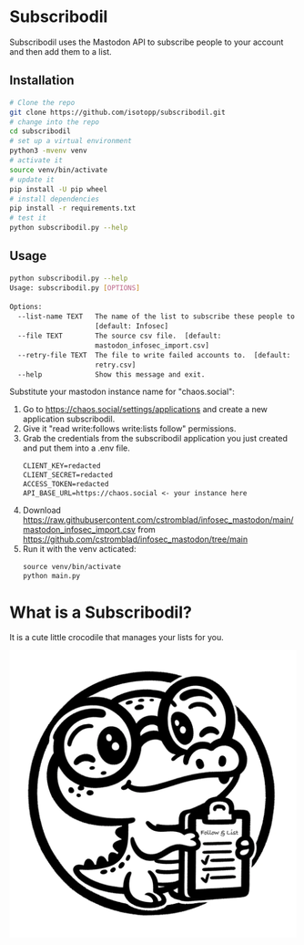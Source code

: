 # Subscribodil

Subscribodil uses the Mastodon API to subscribe people to your account and then add them to a list.

## Installation

```bash
# Clone the repo
git clone https://github.com/isotopp/subscribodil.git
# change into the repo
cd subscribodil
# set up a virtual environment
python3 -mvenv venv
# activate it
source venv/bin/activate
# update it
pip install -U pip wheel
# install dependencies
pip install -r requirements.txt
# test it
python subscribodil.py --help
```

## Usage

```bash
python subscribodil.py --help
Usage: subscribodil.py [OPTIONS]

Options:
  --list-name TEXT   The name of the list to subscribe these people to.
                     [default: Infosec]
  --file TEXT        The source csv file.  [default:
                     mastodon_infosec_import.csv]
  --retry-file TEXT  The file to write failed accounts to.  [default:
                     retry.csv]
  --help             Show this message and exit.
```

Substitute your mastodon instance name for "chaos.social":
1. Go to https://chaos.social/settings/applications and create a new application subscribodil.
2. Give it "read write:follows write:lists follow" permissions.
3. Grab the credentials from the subscribodil application you just created and put them into a .env file.
   ```
   CLIENT_KEY=redacted
   CLIENT_SECRET=redacted
   ACCESS_TOKEN=redacted
   API_BASE_URL=https://chaos.social <- your instance here
   ```
4. Download https://raw.githubusercontent.com/cstromblad/infosec_mastodon/main/mastodon_infosec_import.csv
   from https://github.com/cstromblad/infosec_mastodon/tree/main
5. Run it with the venv acticated:
   ```
   source venv/bin/activate
   python main.py
   ```

# What is a Subscribodil?

It is a cute little crocodile that manages your lists for you.

![](subscribodil.png)

